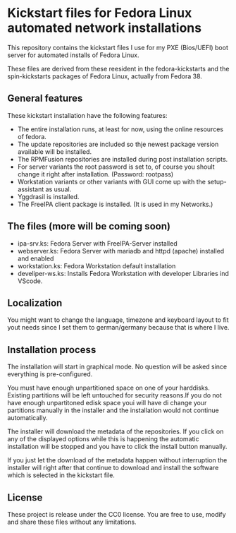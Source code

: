 # Kickstart files for Fedora Linux automated network installations  

This repository contains the kickstart files I use for my PXE (Bios/UEFI) boot server for automated installs of Fedora Linux.  

These files are derived from these reesident in the fedora-kickstarts and the spin-kickstarts packages of Fedora Linux, actually from Fedora 38.  

## General features

These kickstart installation have the following features:  

- The entire installation runs, at least for now, using the online resources of fedora.
- The update repositories are included so thje newest package version available will be installed.
- The RPMFusion repositories are installed during post installation scripts.
- For server variants the root password is set to, of course you shoult change it right after installation. (Password: rootpass)
- Workstation variants or other variants with GUI come up with the setup-assistant as usual.
- Yggdrasil is installed.
- The FreeIPA client package is installed. (It is used in my Networks.)

## The files (more will be coming soon)

- ipa-srv.ks: Fedora Server with FreeIPA-Server installed
- webserver.ks: Fedora Server with mariadb and httpd (apache) installed and enabled
- workstation.ks: Fedora Workstation default installation
- develiper-ws.ks: Installs Fedora Workstation with developer Libraries ind VScode.

## Localization

You might want to change the language, timezone and keyboard layout  to fit yout needs since I set them to german/germany because that is where I live.

## Installation process

The installation will start in graphical mode. No question will be asked since everything is pre-configured.  

You must have enough unpartitioned space on one of your harddisks. Existing partitions will be left untouched for security reasons.If you do not have enough unpartitoned edisk space youi will have di change your partitions manually in the installer and the installation would not continue automatically.  

The installer will download the metadata of the repositories. If you click on any of the displayed options while this is happening the automatic installation will be stopped and you have to click the install button manually.  

If you just let the download of the metadata happen without interruption the installer will right after that continue to download and install the software which is selected in the kickstart file.

## License

These project is release under the CC0 license. You are free to use, modify and share these files without any limitations.
